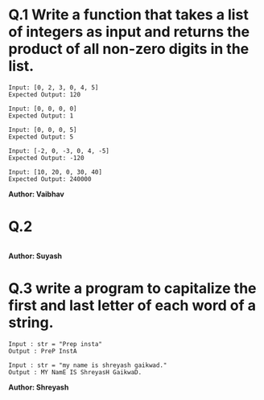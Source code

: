 # Q.1 Write a function that takes a list of integers as input and returns the product of all non-zero digits in the list.
```
Input: [0, 2, 3, 0, 4, 5]
Expected Output: 120

Input: [0, 0, 0, 0]
Expected Output: 1

Input: [0, 0, 0, 5]
Expected Output: 5

Input: [-2, 0, -3, 0, 4, -5]
Expected Output: -120

Input: [10, 20, 0, 30, 40]
Expected Output: 240000
```
**Author: Vaibhav**

# Q.2 

```

```
**Author: Suyash**

# Q.3 write a program to capitalize the first and last letter of each word of a string.
```
Input : str = "Prep insta"
Output : PreP InstA

Input : str = "my name is shreyash gaikwad."
Output : MY NamE IS ShreyasH GaikwaD.
```
**Author: Shreyash**

